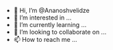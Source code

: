 - 👋 Hi, I’m @Ananoshvelidze
- 👀 I’m interested in ...
- 🌱 I’m currently learning ...
- 💞️ I’m looking to collaborate on ...
- 📫 How to reach me ...

<!---
Ananoshvelidze/Ananoshvelidze is a ✨ special ✨ repository because its `README.md` (this file) appears on your GitHub profile.
You can click the Preview link to take a look at your changes.
--->

